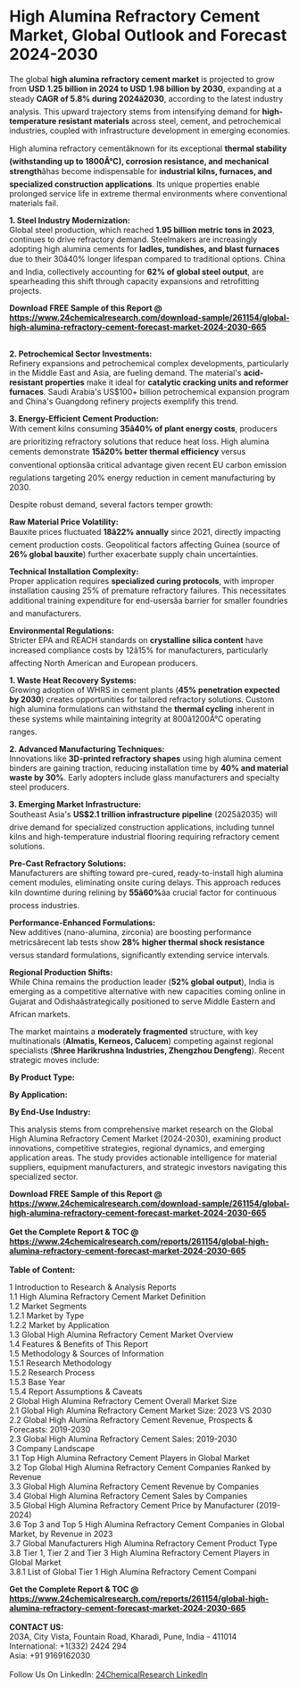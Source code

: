 <h1>High Alumina Refractory Cement Market, Global Outlook and Forecast 2024-2030</h1><p>The global <strong>high alumina refractory cement market</strong> is projected to grow from <strong>USD 1.25 billion in 2024 to USD 1.98 billion by 2030</strong>, expanding at a steady <strong>CAGR of 5.8% during 2024â2030</strong>, according to the latest industry analysis. This upward trajectory stems from intensifying demand for <strong>high-temperature resistant materials</strong> across steel, cement, and petrochemical industries, coupled with infrastructure development in emerging economies.</p><p>High alumina refractory cementâknown for its exceptional <strong>thermal stability (withstanding up to 1800Â°C), corrosion resistance, and mechanical strength</strong>âhas become indispensable for <strong>industrial kilns, furnaces, and specialized construction applications</strong>. Its unique properties enable prolonged service life in extreme thermal environments where conventional materials fail.</p><p><strong>1. Steel Industry Modernization:</strong><br>
Global steel production, which reached <strong>1.95 billion metric tons in 2023</strong>, continues to drive refractory demand. Steelmakers are increasingly adopting high alumina cements for <strong>ladles, tundishes, and blast furnaces</strong> due to their 30â40% longer lifespan compared to traditional options. China and India, collectively accounting for <strong>62% of global steel output</strong>, are spearheading this shift through capacity expansions and retrofitting projects.</p><div><b>Download FREE Sample of this Report @ 
            <a href="https://www.24chemicalresearch.com/download-sample/261154/global-high-alumina-refractory-cement-forecast-market-2024-2030-665">
            https://www.24chemicalresearch.com/download-sample/261154/global-high-alumina-refractory-cement-forecast-market-2024-2030-665</a></b></div><br><p><strong>2. Petrochemical Sector Investments:</strong><br>
Refinery expansions and petrochemical complex developments, particularly in the Middle East and Asia, are fueling demand. The material's <strong>acid-resistant properties</strong> make it ideal for <strong>catalytic cracking units and reformer furnaces</strong>. Saudi Arabia's US$100+ billion petrochemical expansion program and China's Guangdong refinery projects exemplify this trend.</p><p><strong>3. Energy-Efficient Cement Production:</strong><br>
With cement kilns consuming <strong>35â40% of plant energy costs</strong>, producers are prioritizing refractory solutions that reduce heat loss. High alumina cements demonstrate <strong>15â20% better thermal efficiency</strong> versus conventional optionsâa critical advantage given recent EU carbon emission regulations targeting 20% energy reduction in cement manufacturing by 2030.</p><p>Despite robust demand, several factors temper growth:</p><p><strong>Raw Material Price Volatility:</strong><br>
	Bauxite prices fluctuated <strong>18â22% annually</strong> since 2021, directly impacting cement production costs. Geopolitical factors affecting Guinea (source of <strong>26% global bauxite</strong>) further exacerbate supply chain uncertainties.</p><p><strong>Technical Installation Complexity:</strong><br>
	Proper application requires <strong>specialized curing protocols</strong>, with improper installation causing 25% of premature refractory failures. This necessitates additional training expenditure for end-usersâa barrier for smaller foundries and manufacturers.</p><p><strong>Environmental Regulations:</strong><br>
	Stricter EPA and REACH standards on <strong>crystalline silica content</strong> have increased compliance costs by 12â15% for manufacturers, particularly affecting North American and European producers.</p><p><strong>1. Waste Heat Recovery Systems:</strong><br>
Growing adoption of WHRS in cement plants (<strong>45% penetration expected by 2030</strong>) creates opportunities for tailored refractory solutions. Custom high alumina formulations can withstand the <strong>thermal cycling</strong> inherent in these systems while maintaining integrity at 800â1200Â°C operating ranges.</p><p><strong>2. Advanced Manufacturing Techniques:</strong><br>
Innovations like <strong>3D-printed refractory shapes</strong> using high alumina cement binders are gaining traction, reducing installation time by <strong>40% and material waste by 30%</strong>. Early adopters include glass manufacturers and specialty steel producers.</p><p><strong>3. Emerging Market Infrastructure:</strong><br>
Southeast Asia's <strong>US$2.1 trillion infrastructure pipeline</strong> (2025â2035) will drive demand for specialized construction applications, including tunnel kilns and high-temperature industrial flooring requiring refractory cement solutions.</p><p><strong>Pre-Cast Refractory Solutions:</strong><br>
	Manufacturers are shifting toward pre-cured, ready-to-install high alumina cement modules, eliminating onsite curing delays. This approach reduces kiln downtime during relining by <strong>55â60%</strong>âa crucial factor for continuous process industries.</p><p><strong>Performance-Enhanced Formulations:</strong><br>
	New additives (nano-alumina, zirconia) are boosting performance metricsârecent lab tests show <strong>28% higher thermal shock resistance</strong> versus standard formulations, significantly extending service intervals.</p><p><strong>Regional Production Shifts:</strong><br>
	While China remains the production leader (<strong>52% global output</strong>), India is emerging as a competitive alternative with new capacities coming online in Gujarat and Odishaâstrategically positioned to serve Middle Eastern and African markets.</p><p>The market maintains a <strong>moderately fragmented</strong> structure, with key multinationals (<strong>Almatis, Kerneos, Calucem</strong>) competing against regional specialists (<strong>Shree Harikrushna Industries, Zhengzhou Dengfeng</strong>). Recent strategic moves include:</p><p><strong>By Product Type:</strong></p><p><strong>By Application:</strong></p><p><strong>By End-Use Industry:</strong></p><p>This analysis stems from comprehensive market research on the Global High Alumina Refractory Cement Market (2024-2030), examining product innovations, competitive strategies, regional dynamics, and emerging application areas. The study provides actionable intelligence for material suppliers, equipment manufacturers, and strategic investors navigating this specialized sector.</p><div><b>Download FREE Sample of this Report @ 
            <a href="https://www.24chemicalresearch.com/download-sample/261154/global-high-alumina-refractory-cement-forecast-market-2024-2030-665">
            https://www.24chemicalresearch.com/download-sample/261154/global-high-alumina-refractory-cement-forecast-market-2024-2030-665</a></b></div><br><div><b>Get the Complete Report & TOC @ 
            <a href="https://www.24chemicalresearch.com/reports/261154/global-high-alumina-refractory-cement-forecast-market-2024-2030-665">
            https://www.24chemicalresearch.com/reports/261154/global-high-alumina-refractory-cement-forecast-market-2024-2030-665</a></b></div><br>
            <b>Table of Content:</b><p>1 Introduction to Research & Analysis Reports<br />
    1.1 High Alumina Refractory Cement Market Definition<br />
    1.2 Market Segments<br />
        1.2.1 Market by Type<br />
        1.2.2 Market by Application<br />
    1.3 Global High Alumina Refractory Cement Market Overview<br />
    1.4 Features & Benefits of This Report<br />
    1.5 Methodology & Sources of Information<br />
        1.5.1 Research Methodology<br />
        1.5.2 Research Process<br />
        1.5.3 Base Year<br />
        1.5.4 Report Assumptions & Caveats<br />
2 Global High Alumina Refractory Cement Overall Market Size<br />
    2.1 Global High Alumina Refractory Cement Market Size: 2023 VS 2030<br />
    2.2 Global High Alumina Refractory Cement Revenue, Prospects & Forecasts: 2019-2030<br />
    2.3 Global High Alumina Refractory Cement Sales: 2019-2030<br />
3 Company Landscape<br />
    3.1 Top High Alumina Refractory Cement Players in Global Market<br />
    3.2 Top Global High Alumina Refractory Cement Companies Ranked by Revenue<br />
    3.3 Global High Alumina Refractory Cement Revenue by Companies<br />
    3.4 Global High Alumina Refractory Cement Sales by Companies<br />
    3.5 Global High Alumina Refractory Cement Price by Manufacturer (2019-2024)<br />
    3.6 Top 3 and Top 5 High Alumina Refractory Cement Companies in Global Market, by Revenue in 2023<br />
    3.7 Global Manufacturers High Alumina Refractory Cement Product Type<br />
    3.8 Tier 1, Tier 2 and Tier 3 High Alumina Refractory Cement Players in Global Market<br />
        3.8.1 List of Global Tier 1 High Alumina Refractory Cement Compani</p><div><b>Get the Complete Report & TOC @ 
            <a href="https://www.24chemicalresearch.com/reports/261154/global-high-alumina-refractory-cement-forecast-market-2024-2030-665">
            https://www.24chemicalresearch.com/reports/261154/global-high-alumina-refractory-cement-forecast-market-2024-2030-665</a></b></div><br><b>CONTACT US:</b><br>
            203A, City Vista, Fountain Road, Kharadi, Pune, India - 411014<br>
            International: +1(332) 2424 294<br>
            Asia: +91 9169162030 <br><br>
            Follow Us On LinkedIn: <a href="https://www.linkedin.com/company/24chemicalresearch/">24ChemicalResearch LinkedIn</a>
